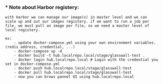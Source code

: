 ### * Note about Harbor registery:
	with Harbor we can manage our image(s) in master level and we can scale up and out our images registery. if we want to run a job per  file, we must pull an image per file, so we need a master level of local registery.
```
ex:
	- update docker-compose.yml using your own environment variables. (redis address, credential, ...)
 	- docker-compose up -d
	- docker build -t hub.localrepo.local/stage/glasswall-test .
	- docker login hub.localrepo.local # Login with the credential you set in docker-compose.yml
	- docker push hub.localrepo.local/stage/glasswall-test
	- docker pull hub.localrepo.local/stage/glasswall-test
	- now you can brows pannel UI using hub.localrepo.local
```
